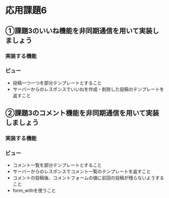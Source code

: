 # 応用課題6
## ①課題3のいいね機能を非同期通信を用いて実装しましょう

### 実装する機能
### ビュー
- 投稿一つ一つを部分テンプレートとすること
- サーバーからのレスポンスでいいねを作成・削除した投稿のテンプレートを返すこと

## ②課題3のコメント機能を非同期通信を用いて実装しましょう

### 実装する機能
### ビュー
- コメント一覧を部分テンプレートとすること
- サーバーからのレスポンスでコメント一覧のテンプレートを返すこと
- コメントの投稿後、コメントフォームの値に前回の投稿が残らないようすること
- form_withを使うこと